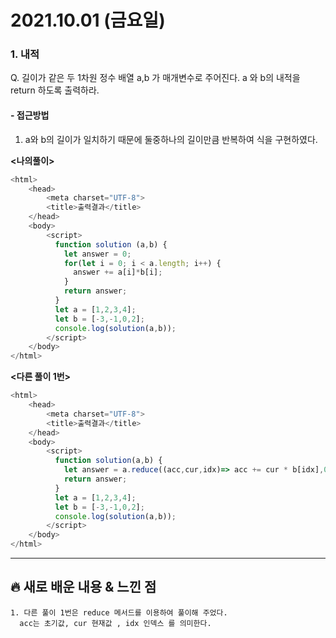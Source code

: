 # 2021.10.01 (금요일)
### **1. 내적**

Q. 길이가 같은 두 1차원 정수 배열 a,b 가 매개변수로 주어진다. a 와 b의 내적을 return 하도록
   출력하라.

#### -  접근방법

1. a와 b의 길이가 일치하기 때문에 둘중하나의 길이만큼 반복하여 식을 구현하였다.
 
**<나의풀이>**
```javascript
<html>
    <head>
        <meta charset="UTF-8">
        <title>출력결과</title>
    </head>
    <body>
        <script>
          function solution (a,b) {
            let answer = 0;
            for(let i = 0; i < a.length; i++) {
              answer += a[i]*b[i];
            }
            return answer;
          }
          let a = [1,2,3,4];
          let b = [-3,-1,0,2];
          console.log(solution(a,b)); 
        </script>
    </body>
</html>
```


**<다른 풀이 1번>**
```javascript
<html>
    <head>
        <meta charset="UTF-8">
        <title>출력결과</title>
    </head>
    <body>
        <script>
          function solution(a,b) {
            let answer = a.reduce((acc,cur,idx)=> acc += cur * b[idx],0);
            return answer;
          }
          let a = [1,2,3,4];
          let b = [-3,-1,0,2];
          console.log(solution(a,b)); 
        </script>
    </body>
</html>
```



---
##  **🔥 새로 배운 내용 & 느낀 점**
    1. 다른 풀이 1번은 reduce 메서드를 이용하여 풀이해 주었다.
      acc는 초기값, cur 현재값 , idx 인덱스 를 의미한다.